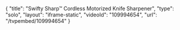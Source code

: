 {
    "title": "Swifty Sharp&trade; Cordless Motorized Knife Sharpener",
    "type": "solo",
    "layout": "iframe-static",
    "videoId": "109994654",
    "url": "\/tvpembed\/109994654"
}